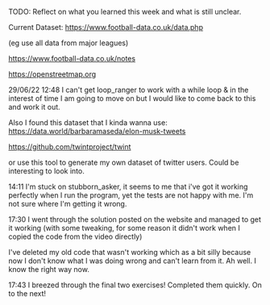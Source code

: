 TODO: Reflect on what you learned this week and what is still unclear.

Current Dataset: https://www.football-data.co.uk/data.php

(eg use all data from major leagues)

https://www.football-data.co.uk/notes

https://openstreetmap.org

29/06/22 12:48 I can't get loop_ranger to work with a while loop & in the interest of time I am going to move on but I would like to come back to this and work it out.

Also I found this dataset that I kinda wanna use:
https://data.world/barbaramaseda/elon-musk-tweets

https://github.com/twintproject/twint

or use this tool to generate my own dataset of twitter users. Could be interesting to look into.

14:11 I'm stuck on stubborn_asker, it seems to me that i've got it working perfectly when I run the program, yet the tests are not happy with me. I'm not sure where I'm getting it wrong.

17:30 I went through the solution posted on the website and managed to get it working (with some tweaking, for some reason it didn't work when I copied the code from the video directly)

I've deleted my old code that wasn't working which as a bit silly because now I don't know what I was doing wrong and can't learn from it. Ah well. I know the right way now.

17:43 I breezed through the final two exercises! Completed them quickly. On to the next! 